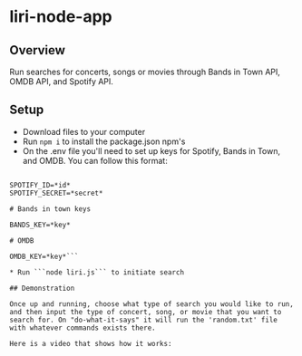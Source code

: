 # liri-node-app

## Overview

Run searches for concerts, songs or movies through Bands in Town API, OMDB API, and Spotify API.

## Setup

* Download files to your computer
* Run ```npm i``` to install the package.json npm's
* On the .env file you'll need to set up keys for Spotify, Bands in Town, and OMDB. You can follow this format:
```# Spotify API keys

SPOTIFY_ID=*id*
SPOTIFY_SECRET=*secret*

# Bands in town keys

BANDS_KEY=*key*

# OMDB

OMDB_KEY=*key*```

* Run ```node liri.js``` to initiate search

## Demonstration

Once up and running, choose what type of search you would like to run, and then input the type of concert, song, or movie that you want to search for. On "do-what-it-says" it will run the 'random.txt' file with whatever commands exists there.

Here is a video that shows how it works:
